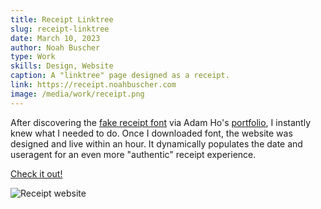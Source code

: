 ```yaml
---
title: Receipt Linktree
slug: receipt-linktree
date: March 10, 2023
author: Noah Buscher
type: Work
skills: Design, Website
caption: A "linktree" page designed as a receipt.
link: https://receipt.noahbuscher.com
image: /media/work/receipt.png
---
```


After discovering the [fake receipt font](https://typodermicfonts.com/fake-receipt/) via Adam Ho's [portfolio](https://www.adamho.com/), I instantly knew what I needed to do. Once I downloaded font, the website was designed and live within an hour. It dynamically populates the date and useragent for an even more "authentic" receipt experience.

[Check it out!](https://receipt.noahbuscher.com)

![Receipt website](/media/work/receipt.png)
